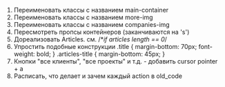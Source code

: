 1. Переименовать классы с названием main-container
2. Переименовать классы с названием more-img
3. Переименовать классы с названием companies-img
4. Пересмотреть пропсы контейнеров (заканчиваются на 's')
5. Дореализовать Articles. см. /\*_if articles length == 0_/
6. Упростить подобные конструкции
   .title {
   margin-bottom: 70px;
   font-weight: bold;
   }
   .articles-title {
   margin-bottom: 45px;
   }
7. Кнопки "все клиенты", "все проекты" и т.д. - добавить cursor pointer + a
8. Расписать, что делает и зачем каждый action в old_code
